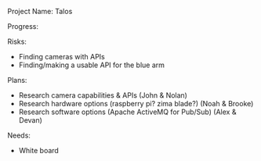 Project Name: Talos

Progress:


Risks:
- Finding cameras with APIs
- Finding/making a usable API for the blue arm

Plans:
- Research camera capabilities & APIs (John & Nolan)
- Research hardware options (raspberry pi? zima blade?) (Noah & Brooke)
- Research software options (Apache ActiveMQ for Pub/Sub) (Alex & Devan)

Needs:
- White board